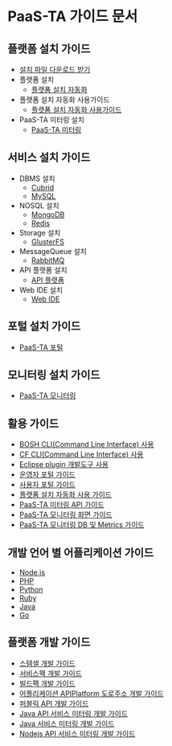 # PaaS-TA 가이드 문서

## 플랫폼 설치 가이드

* [설치 파일 다운로드 받기](download_page.md)
* 플랫폼 설치
  * [플랫폼 설치 자동화](install-guide/platform-install-system/paas-ta_-_-_-_-_.md)
* 플랫폼 설치 자동화 사용가이드  
  * [플랫폼 설치 자동화 사용가이드](use-guide/paas-ta_-_-_-_-_.md)
* PaaS-TA 미터링 설치
  * [PaaS-TA 미터링](install-guide/metering/paas-ta_metering_-_.md)

## 서비스 설치 가이드

* DBMS 설치
  * [Cubrid](service-guide/dbms/paas-ta-cubrid.md)
  * [MySQL](service-guide/dbms/paas-ta-mysql.md)
* NOSQL 설치
  * [MongoDB](service-guide/nosql/paas-ta-mongodb.md)
  * [Redis](service-guide/nosql/paas-ta-redis.md)
* Storage 설치
  * [GlusterFS](service-guide/storage/paas-ta-glusterfs.md)
* MessageQueue 설치
  * [RabbitMQ](service-guide/messagequeue/paas-ta-rabbitmq.md)
* API 플랫폼 설치
  * [API 플랫폼](service-guide/etc/paas-ta-api.md)
* Web IDE 설치
  * [Web IDE](service-guide/webide/paas-ta-web-ide.md)

## 포털 설치 가이드

* [PaaS-TA 포털](portal_page.md)

## 모니터링 설치 가이드

* [PaaS-TA 모니터링](monitoring_page.md)

## 활용 가이드

* [BOSH CLI\(Command Line Interface\) 사용](guide-1.0-spaghetti/Use-Guide/OpenPaaS_PaaSTA_BOSH_CLI_guide.md)
* [CF CLI\(Command Line Interface\) 사용](guide-1.0-spaghetti/Use-Guide/OpenPaas-CLi-guide.md)
* [Eclipse plugin 개발도구 사용](guide-1.0-spaghetti/Use-Guide/Open_PaaS_develop_guide.md)
* [운영자 포털 가이드](use-guide/paas-ta-_v1.0-2.md)
* [사용자 포털 가이드](use-guide/paas-ta-_v1.0.md)
* [플랫폼 설치 자동화 사용 가이드](use-guide/paas-ta_-_-_-_-_.md)
* [PaaS-TA 미터링 API 가이드](use-guide/paas-ta_usage_reporting_api_.md)
* [PaaS-TA 모니터링 화면 가이드](use-guide/paas-ta-_v1.0-1.md)
* [PaaS-TA 모니터링 DB 및 Metrics 가이드](use-guide/paas-ta-db-metrics.md)

## 개발 언어 별 어플리케이션 가이드

* [Node.js]()
* [PHP]()
* [Python]()
* [Ruby]()
* [Java]()
* [Go]()

## 플랫폼 개발 가이드

* [스템셀 개발 가이드](guide-1.0-spaghetti/Development-Guide/OpenPaaS_PaaSTA_Build_Stemcell_guide.md)
* [서비스팩 개발 가이드](guide-1.0-spaghetti/Development-Guide/ServicePack_develope_guide.md)
* [빌드팩 개발 가이드](guide-1.0-spaghetti/Development-Guide/Buildpack_develope_guide.md)
* [어플리케이션 APIPlatform 도로주소 개발 가이드](guide-1.0-spaghetti/Development-Guide/Application_APIPlatform_dorojuso_devlope_guide.md)
* [퍼블릭 API 개발 가이드](guide-1.0-spaghetti/Development-Guide/PublicAPI_devlope_guide.md)
* [Java API 서비스 미터링 개발 가이드](development-guide/paas-ta_java_api_-_-_-_.md)
* [Java 서비스 미터링 개발 가이드](development-guide/paas-ta_java_-_-_-_.md)
* [Nodejs API 서비스 미터링 개발 가이드](development-guide/paas-ta_node.js_api_-_-_.md)

